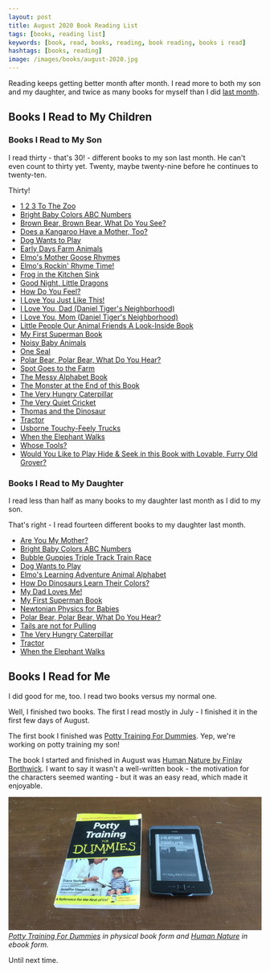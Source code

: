 ```yaml
---
layout: post
title: August 2020 Book Reading List
tags: [books, reading list]
keywords: [book, read, books, reading, book reading, books i read]
hashtags: [books, reading]
image: /images/books/august-2020.jpg
---
```


Reading keeps getting better month after month. I read more to both my son and my daughter, and twice as many books for myself than I did [last month](https://www.joehxblog.com/july-2020-book-reading-list/).

## Books I Read to My Children

### Books I Read to My Son

I read thirty - that's 30! - different books to my son last month. He can't even count to thirty yet. Twenty, maybe twenty-nine before he continues to twenty-ten.

Thirty!

* [1 2 3 To The Zoo](https://affiliates.abebooks.com/c/2462910/77416/2029?u=https://www.abebooks.com/products/isbn/9780399230134/30599098963)
* [Bright Baby Colors ABC Numbers](https://affiliates.abebooks.com/c/2462910/77416/2029?u=https://www.abebooks.com/products/isbn/9780312502195/30125461300)
* [Brown Bear, Brown Bear, What Do You See?](https://affiliates.abebooks.com/c/2462910/77416/2029?u=https://www.abebooks.com/products/isbn/9780805047905/30673405007)
* [Does a Kangaroo Have a Mother, Too?](https://affiliates.abebooks.com/c/2462910/77416/2029?u=https://www.abebooks.com/products/isbn/9780064436427/30685534929)
* [Dog Wants to Play](https://affiliates.abebooks.com/c/2462910/77416/2029?u=https://www.abebooks.com/products/isbn/9780670016334/13593601796)
* [Early Days Farm Animals](https://affiliates.abebooks.com/c/2462910/77416/2029?u=https://www.abebooks.com/products/isbn/9781782444534/30292249456)
* [Elmo's Mother Goose Rhymes](https://affiliates.abebooks.com/c/2462910/77416/2029?u=https://www.abebooks.com/products/isbn/9781101939949/30707738387)
* [Elmo's Rockin' Rhyme Time!](https://affiliates.abebooks.com/c/2462910/77416/2029?u=https://www.abebooks.com/products/isbn/9780307931849/30193079489)
* [Frog in the Kitchen Sink](https://affiliates.abebooks.com/c/2462910/77416/2029?u=https://www.abebooks.com/products/isbn/9781579390983/30652320544)
* [Good Night, Little Dragons](https://affiliates.abebooks.com/c/2462910/77416/2029?u=https://www.abebooks.com/products/isbn/9780307929570/30709933622)
* [How Do You Feel?](https://affiliates.abebooks.com/c/2462910/77416/2029?u=https://www.abebooks.com/products/isbn/9780823440511)
* [I Love You Just Like This!](https://affiliates.abebooks.com/c/2462910/77416/2029?u=https://www.abebooks.com/products/isbn/9781402297304/30231955409)
* [I Love You, Dad (Daniel Tiger's Neighborhood)](https://affiliates.abebooks.com/c/2462910/77416/2029?u=https://www.abebooks.com/products/isbn/9781481457361/30705420104)
* [I Love You, Mom (Daniel Tiger's Neighborhood)](https://affiliates.abebooks.com/c/2462910/77416/2029?u=https://www.abebooks.com/products/isbn/9781481457347)
* [Little People Our Animal Friends A Look-Inside Book](https://affiliates.abebooks.com/c/2462910/77416/2029?u=https://www.abebooks.com/products/isbn/9780794418786/30665586366)
* [My First Superman Book](https://affiliates.abebooks.com/c/2462910/77416/2029?u=https://www.abebooks.com/products/isbn/9781935703006/30354330039)
* [Noisy Baby Animals](https://affiliates.abebooks.com/c/2462910/77416/2029?u=https://www.abebooks.com/products/isbn/9781589252318/22921644057)
* [One Seal](https://affiliates.abebooks.com/c/2462910/77416/2029?u=https://www.abebooks.com/products/isbn/9780531301951/30184232457)
* [Polar Bear, Polar Bear, What Do You Hear?](https://affiliates.abebooks.com/c/2462910/77416/2029?u=https://www.abebooks.com/products/isbn/9780805053883/30726225089)
* [Spot Goes to the Farm](https://affiliates.abebooks.com/c/2462910/77416/2029?u=https://www.abebooks.com/products/isbn/9780140563702/30163936443)
* [The Messy Alphabet Book](https://affiliates.abebooks.com/c/2462910/77416/2029?u=https://www.abebooks.com/products/isbn/9781492641407/30282483079)
* [The Monster at the End of this Book](https://affiliates.abebooks.com/c/2462910/77416/2029?u=https://www.abebooks.com/products/isbn/9780307010858/30727999725)
* [The Very Hungry Caterpillar](https://affiliates.abebooks.com/c/2462910/77416/2029?u=https://www.abebooks.com/9780399226908/Hungry-Caterpillar-Carle-Eric-0399226907/)
* [The Very Quiet Cricket](https://affiliates.abebooks.com/c/2462910/77416/2029?u=https://www.abebooks.com/products/isbn/9780399218859/30727290747)
* [Thomas and the Dinosaur](https://affiliates.abebooks.com/c/2462910/77416/2029?u=https://www.abebooks.com/products/isbn/9780553496819/30727904006)
* [Tractor](https://affiliates.abebooks.com/c/2462910/77416/2029?u=https://www.abebooks.com/products/isbn/9780789411372/30230826435)
* [Usborne Touchy-Feely Trucks](https://affiliates.abebooks.com/c/2462910/77416/2029?u=https://www.abebooks.com/products/isbn/9780794502287/30656192565)
* [When the Elephant Walks](https://affiliates.abebooks.com/c/2462910/77416/2029?u=https://www.abebooks.com/products/isbn/9780399242618/30448888125)
* [Whose Tools?](https://affiliates.abebooks.com/c/2462910/77416/2029?u=https://www.abebooks.com/products/isbn/9781419714313)
* [Would You Like to Play Hide & Seek in this Book with Lovable, Furry Old Grover?](https://affiliates.abebooks.com/c/2462910/77416/2029?u=https://www.abebooks.com/products/isbn/9780394832920/30732172471)

### Books I Read to My Daughter

I read less than half as many books to my daughter last month as I did to my son.

That's right - I read fourteen different books to my daughter last month.

* [Are You My Mother?](https://affiliates.abebooks.com/c/2462910/77416/2029?u=https://www.abebooks.com/products/isbn/9780679890478/30666529111)
* [Bright Baby Colors ABC Numbers](https://affiliates.abebooks.com/c/2462910/77416/2029?u=https://www.abebooks.com/products/isbn/9780312502195/30125461300)
* [Bubble Guppies Triple Track Train Race](https://affiliates.abebooks.com/c/2462910/77416/2029?u=https://www.abebooks.com/products/isbn/9780553497694/30646198217)
* [Dog Wants to Play](https://affiliates.abebooks.com/c/2462910/77416/2029?u=https://www.abebooks.com/products/isbn/9780670016334/13593601796)
* [Elmo's Learning Adventure Animal Alphabet](https://www.amazon.com/Animal-Alphabet-Learning-Adventure-Sesame/dp/B006W1E3A4/?tag=hendrixjoseph-20)
* [How Do Dinosaurs Learn Their Colors?](https://affiliates.abebooks.com/c/2462910/77416/2029?u=https://www.abebooks.com/products/isbn/9780439856539/30614812847)
* [My Dad Loves Me!](https://affiliates.abebooks.com/c/2462910/77416/2029?u=https://www.abebooks.com/products/isbn/9781934082843/30659368017)
* [My First Superman Book](https://affiliates.abebooks.com/c/2462910/77416/2029?u=https://www.abebooks.com/products/isbn/9781935703006/30354330039)
* [Newtonian Physics for Babies](https://affiliates.abebooks.com/c/2462910/77416/2029?u=https://www.abebooks.com/products/isbn/9781492656203/30727671169)
* [Polar Bear, Polar Bear, What Do You Hear?](https://affiliates.abebooks.com/c/2462910/77416/2029?u=https://www.abebooks.com/products/isbn/9780805053883/30726225089)
* [Tails are not for Pulling](https://affiliates.abebooks.com/c/2462910/77416/2029?u=https://www.abebooks.com/products/isbn/9781575421803/30721135115)
* [The Very Hungry Caterpillar](https://affiliates.abebooks.com/c/2462910/77416/2029?u=https://www.abebooks.com/9780399226908/Hungry-Caterpillar-Carle-Eric-0399226907/)
* [Tractor](https://affiliates.abebooks.com/c/2462910/77416/2029?u=https://www.abebooks.com/products/isbn/9780789411372/30230826435)
* [When the Elephant Walks](https://affiliates.abebooks.com/c/2462910/77416/2029?u=https://www.abebooks.com/products/isbn/9780399242618/30448888125)

## Books I Read for Me

I did good for me, too. I read two books versus my normal one.

Well, I finished two books. The first I read mostly in July - I finished it in the first few days of August.

The first book I finished was [Potty Training For Dummies](https://affiliates.abebooks.com/c/2462910/77416/2029?u=https://www.abebooks.com/products/isbn/9780764554179). Yep, we're working on potty training my son!

The book I started and finished in August was [Human Nature by Finlay Borthwick](https://www.amazon.com/gp/product/B07M6S9WM2/?tag=hendrixjoseph-20). I want to say it wasn't a well-written book - the motivation for the characters seemed wanting - but it was an easy read, which made it enjoyable.

![Potty Training For Dummies in physical book form and Human Nature in ebook form.](/images/books/august-2020.jpg)
*[Potty Training For Dummies](https://affiliates.abebooks.com/c/2462910/77416/2029?u=https://www.abebooks.com/products/isbn/9780764554179) in physical book form and [Human Nature](https://www.amazon.com/gp/product/B07M6S9WM2/?tag=hendrixjoseph-20) in ebook form.*

Until next time.